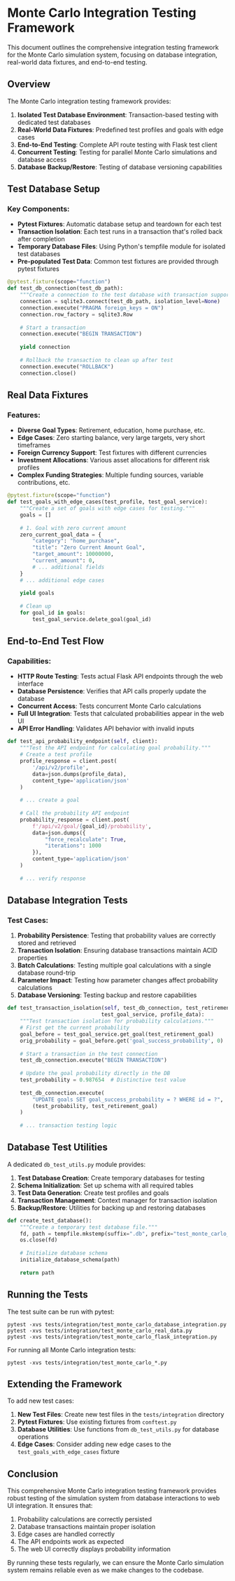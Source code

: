 # Monte Carlo Integration Testing Framework

This document outlines the comprehensive integration testing framework for the Monte Carlo simulation system, focusing on database integration, real-world data fixtures, and end-to-end testing.

## Overview

The Monte Carlo integration testing framework provides:

1. **Isolated Test Database Environment**: Transaction-based testing with dedicated test databases
2. **Real-World Data Fixtures**: Predefined test profiles and goals with edge cases 
3. **End-to-End Testing**: Complete API route testing with Flask test client
4. **Concurrent Testing**: Testing for parallel Monte Carlo simulations and database access
5. **Database Backup/Restore**: Testing of database versioning capabilities

## Test Database Setup

### Key Components:

- **Pytest Fixtures**: Automatic database setup and teardown for each test
- **Transaction Isolation**: Each test runs in a transaction that's rolled back after completion
- **Temporary Database Files**: Using Python's tempfile module for isolated test databases
- **Pre-populated Test Data**: Common test fixtures are provided through pytest fixtures

```python
@pytest.fixture(scope="function")
def test_db_connection(test_db_path):
    """Create a connection to the test database with transaction support."""
    connection = sqlite3.connect(test_db_path, isolation_level=None)
    connection.execute("PRAGMA foreign_keys = ON")
    connection.row_factory = sqlite3.Row
    
    # Start a transaction
    connection.execute("BEGIN TRANSACTION")
    
    yield connection
    
    # Rollback the transaction to clean up after test
    connection.execute("ROLLBACK")
    connection.close()
```

## Real Data Fixtures

### Features:

- **Diverse Goal Types**: Retirement, education, home purchase, etc.
- **Edge Cases**: Zero starting balance, very large targets, very short timeframes
- **Foreign Currency Support**: Test fixtures with different currencies
- **Investment Allocations**: Various asset allocations for different risk profiles
- **Complex Funding Strategies**: Multiple funding sources, variable contributions, etc.

```python
@pytest.fixture(scope="function")
def test_goals_with_edge_cases(test_profile, test_goal_service):
    """Create a set of goals with edge cases for testing."""
    goals = []
    
    # 1. Goal with zero current amount
    zero_current_goal_data = {
        "category": "home_purchase",
        "title": "Zero Current Amount Goal",
        "target_amount": 10000000,
        "current_amount": 0,
        # ... additional fields
    }
    # ... additional edge cases
    
    yield goals
    
    # Clean up
    for goal_id in goals:
        test_goal_service.delete_goal(goal_id)
```

## End-to-End Test Flow

### Capabilities:

- **HTTP Route Testing**: Tests actual Flask API endpoints through the web interface
- **Database Persistence**: Verifies that API calls properly update the database
- **Concurrent Access**: Tests concurrent Monte Carlo calculations
- **Full UI Integration**: Tests that calculated probabilities appear in the web UI
- **API Error Handling**: Validates API behavior with invalid inputs

```python
def test_api_probability_endpoint(self, client):
    """Test the API endpoint for calculating goal probability."""
    # Create a test profile
    profile_response = client.post(
        '/api/v2/profile',
        data=json.dumps(profile_data),
        content_type='application/json'
    )
    
    # ... create a goal
    
    # Call the probability API endpoint
    probability_response = client.post(
        f'/api/v2/goal/{goal_id}/probability',
        data=json.dumps({
            "force_recalculate": True,
            "iterations": 1000
        }),
        content_type='application/json'
    )
    
    # ... verify response
```

## Database Integration Tests

### Test Cases:

1. **Probability Persistence**: Testing that probability values are correctly stored and retrieved
2. **Transaction Isolation**: Ensuring database transactions maintain ACID properties
3. **Batch Calculations**: Testing multiple goal calculations with a single database round-trip
4. **Parameter Impact**: Testing how parameter changes affect probability calculations
5. **Database Versioning**: Testing backup and restore capabilities

```python
def test_transaction_isolation(self, test_db_connection, test_retirement_goal, 
                              test_goal_service, profile_data):
    """Test transaction isolation for probability calculations."""
    # First get the current probability
    goal_before = test_goal_service.get_goal(test_retirement_goal)
    orig_probability = goal_before.get('goal_success_probability', 0)
    
    # Start a transaction in the test connection
    test_db_connection.execute("BEGIN TRANSACTION")
    
    # Update the goal probability directly in the DB
    test_probability = 0.987654  # Distinctive test value
    
    test_db_connection.execute(
        "UPDATE goals SET goal_success_probability = ? WHERE id = ?",
        (test_probability, test_retirement_goal)
    )
    
    # ... transaction testing logic
```

## Database Test Utilities

A dedicated `db_test_utils.py` module provides:

1. **Test Database Creation**: Create temporary databases for testing
2. **Schema Initialization**: Set up schema with all required tables
3. **Test Data Generation**: Create test profiles and goals
4. **Transaction Management**: Context manager for transaction isolation
5. **Backup/Restore**: Utilities for backing up and restoring databases

```python
def create_test_database():
    """Create a temporary test database file."""
    fd, path = tempfile.mkstemp(suffix=".db", prefix="test_monte_carlo_")
    os.close(fd)
    
    # Initialize database schema
    initialize_database_schema(path)
    
    return path
```

## Running the Tests

The test suite can be run with pytest:

```
pytest -xvs tests/integration/test_monte_carlo_database_integration.py
pytest -xvs tests/integration/test_monte_carlo_real_data.py
pytest -xvs tests/integration/test_monte_carlo_flask_integration.py
```

For running all Monte Carlo integration tests:

```
pytest -xvs tests/integration/test_monte_carlo_*.py
```

## Extending the Framework

To add new test cases:

1. **New Test Files**: Create new test files in the `tests/integration` directory
2. **Pytest Fixtures**: Use existing fixtures from `conftest.py`
3. **Database Utilities**: Use functions from `db_test_utils.py` for database operations
4. **Edge Cases**: Consider adding new edge cases to the `test_goals_with_edge_cases` fixture

## Conclusion

This comprehensive Monte Carlo integration testing framework provides robust testing of the simulation system from database interactions to web UI integration. It ensures that:

1. Probability calculations are correctly persisted
2. Database transactions maintain proper isolation
3. Edge cases are handled correctly
4. The API endpoints work as expected
5. The web UI correctly displays probability information

By running these tests regularly, we can ensure the Monte Carlo simulation system remains reliable even as we make changes to the codebase.
